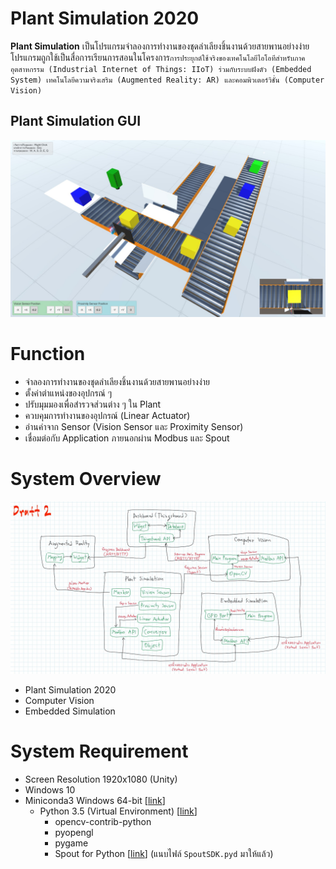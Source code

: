 # Plant Simulation 2020
**Plant Simulation** เป็นโปรแกรมจำลองการทำงานของชุดลำเลียงชิ้นงานด้วยสายพานอย่างง่าย โปรแกรมถูกใช้เป็นสื่อการเรียนการสอนในโครงการ`การประยุกต์ใช้จริงของเทคโนโลยีไอโอทีสำหรับภาคอุตสาหกรรม (Industrial Internet of Things: IIoT) ร่วมกับระบบฝังตัว (Embedded System) เทคโนโลยีความจริงเสริม (Augmented Reality: AR) และคอมพิวเตอร์วิชั่น (Computer Vision)`

## Plant Simulation GUI
![Plant Simulation GUI](Doc/Plant%20Simulation%20Example.jpg)

# Function
- จำลองการทำงานของชุดลำเลียงชิ้นงานด้วยสายพานอย่างง่าย
- ตั้งค่าตำแหน่งของอุปกรณ์ ๆ
- ปรับมุมมองเพื่อสำรวจส่วนต่าง ๆ ใน Plant
- ควบคุมการทำงานของอุปกรณ์ (Linear Actuator)
- อ่านค่าจาก Sensor (Vision Sensor และ Proximity Sensor)
- เชื่อมต่อกับ Application ภายนอกผ่าน Modbus และ Spout

# System Overview
![System Overview](Doc/System%20Overview%20-%202020-05-14%20A.jpg)

- Plant Simulation 2020
- Computer Vision
- Embedded Simulation

# System Requirement
- Screen Resolution 1920x1080 (Unity)
- Windows 10
- Miniconda3 Windows 64-bit [[link](https://docs.conda.io/en/latest/miniconda.html)]
  - Python 3.5 (Virtual Environment) [[link](https://docs.conda.io/projects/conda/en/latest/user-guide/tasks/manage-environments.html)]
    - opencv-contrib-python
    - pyopengl
    - pygame
    - Spout for Python [[link](https://github.com/spiraltechnica/Spout-for-Python/tree/3a69345d23666b4f151f205f85e2d562f361dca3)] (แนบไฟล์ `SpoutSDK.pyd` มาให้แล้ว)
